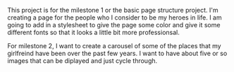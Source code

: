 This project is for the milestone 1 or the basic page structure project. I'm creating a page for the people who I 
consider to be my heroes in life. I am going to add in a stylesheet to give the page some color and give it some
different fonts so that it looks a little bit more professionsal.

For milestone 2, I want to create a carousel of some of the places that my girlfreind have been over the past few years. I want to 
have about five or so images that can be diplayed and just cycle through. 
